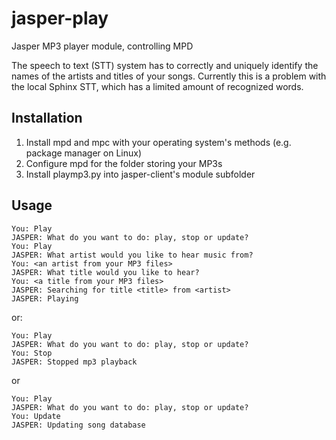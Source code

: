 jasper-play
===========

Jasper MP3 player module, controlling MPD

The speech to text (STT) system has to correctly and uniquely identify the 
names of the artists and titles of your songs. Currently this is a problem
with the local Sphinx STT, which has a limited amount of recognized words.   

## Installation
1. Install mpd and mpc with your operating system's methods (e.g. package 
   manager on Linux)
2. Configure mpd for the folder storing your MP3s
3. Install playmp3.py into jasper-client's module subfolder

## Usage
```
You: Play
JASPER: What do you want to do: play, stop or update?
You: Play
JASPER: What artist would you like to hear music from?
You: <an artist from your MP3 files>
JASPER: What title would you like to hear?
You: <a title from your MP3 files>
JASPER: Searching for title <title> from <artist>
JASPER: Playing
```
or:
```
You: Play
JASPER: What do you want to do: play, stop or update?
You: Stop
JASPER: Stopped mp3 playback
```
or
```
You: Play
JASPER: What do you want to do: play, stop or update?
You: Update
JASPER: Updating song database
```